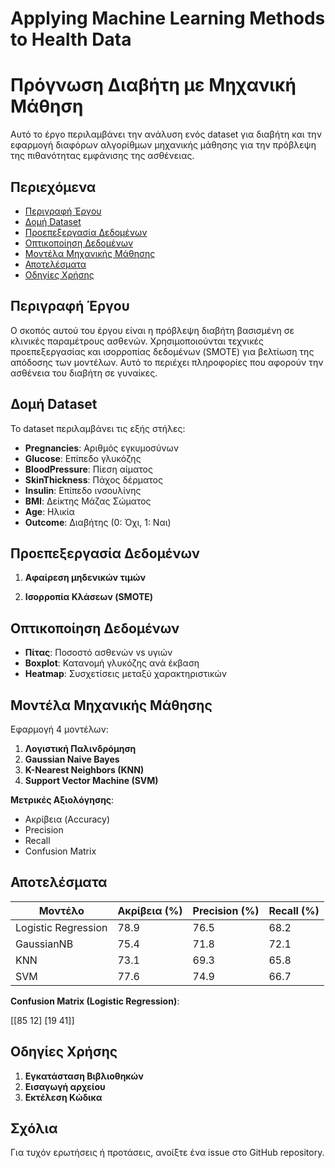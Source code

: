 # Applying Machine Learning Methods to Health Data

# Πρόγνωση Διαβήτη με Μηχανική Μάθηση

Αυτό το έργο περιλαμβάνει την ανάλυση ενός dataset για διαβήτη και την εφαρμογή διαφόρων αλγορίθμων μηχανικής μάθησης για την πρόβλεψη
της πιθανότητας εμφάνισης της ασθένειας.

## Περιεχόμενα
- [Περιγραφή Έργου](#περιγραφή-έργου)
- [Δομή Dataset](#δομή-dataset)
- [Προεπεξεργασία Δεδομένων](#προεπεξεργασία-δεδομένων)
- [Οπτικοποίηση Δεδομένων](#οπτικοποίηση-δεδομένων)
- [Μοντέλα Μηχανικής Μάθησης](#μοντέλα-μηχανικής-μάθησης)
- [Αποτελέσματα](#αποτελέσματα)
- [Οδηγίες Χρήσης](#οδηγίες-χρήσης)

## Περιγραφή Έργου
Ο σκοπός αυτού του έργου είναι η πρόβλεψη διαβήτη βασισμένη σε κλινικές παραμέτρους ασθενών. Χρησιμοποιούνται τεχνικές προεπεξεργασίας
και ισορροπίας δεδομένων (SMOTE) για βελτίωση της απόδοσης των μοντέλων. Αυτό το περιέχει πληροφορίες που αφορούν την ασθένεια του διαβήτη 
σε γυναίκες.

## Δομή Dataset
Το dataset περιλαμβάνει τις εξής στήλες:
- **Pregnancies**: Αριθμός εγκυμοσύνων
- **Glucose**: Επίπεδο γλυκόζης
- **BloodPressure**: Πίεση αίματος
- **SkinThickness**: Πάχος δέρματος
- **Insulin**: Επίπεδο ινσουλίνης
- **BMI**: Δείκτης Μάζας Σώματος
- **Age**: Ηλικία
- **Outcome**: Διαβήτης (0: Όχι, 1: Ναι)


## Προεπεξεργασία Δεδομένων
1. **Αφαίρεση μηδενικών τιμών**

2. **Ισορροπία Κλάσεων (SMOTE)**
  

## Οπτικοποίηση Δεδομένων
- **Πίτας**: Ποσοστό ασθενών vs υγιών
- **Boxplot**: Κατανομή γλυκόζης ανά έκβαση
- **Heatmap**: Συσχετίσεις μεταξύ χαρακτηριστικών

## Μοντέλα Μηχανικής Μάθησης
Εφαρμογή 4 μοντέλων:
1. **Λογιστική Παλινδρόμηση**
2. **Gaussian Naive Bayes**
3. **K-Nearest Neighbors (KNN)**
4. **Support Vector Machine (SVM)**

**Μετρικές Αξιολόγησης**:
- Ακρίβεια (Accuracy)
- Precision
- Recall
- Confusion Matrix

## Αποτελέσματα
| Μοντέλο               | Ακρίβεια (%) | Precision (%) | Recall (%) |
|-----------------------|--------------|---------------|------------|
| Logistic Regression   | 78.9         | 76.5          | 68.2       |
| GaussianNB            | 75.4         | 71.8          | 72.1       |
| KNN                   | 73.1         | 69.3          | 65.8       |
| SVM                   | 77.6         | 74.9          | 66.7       |

**Confusion Matrix (Logistic Regression)**:

[[85  12]
 [19  41]]


## Οδηγίες Χρήσης
1. **Εγκατάσταση Βιβλιοθηκών**
2. **Εισαγωγή αρχείου**
3. **Εκτέλεση Κώδικα**

## Σχόλια
Για τυχόν ερωτήσεις ή προτάσεις, ανοίξτε ένα issue στο GitHub repository.

